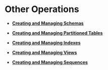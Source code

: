# Other Operations<a name="EN-US_TOPIC_0289901015"></a>

-   **[Creating and Managing Schemas](creating-and-managing-schemas.md)**  

-   **[Creating and Managing Partitioned Tables](creating-and-managing-partitioned-tables.md)**  

-   **[Creating and Managing Indexes](creating-and-managing-indexes.md)**  

-   **[Creating and Managing Views](creating-and-managing-views.md)**  

-   **[Creating and Managing Sequences](creating-and-managing-sequences.md)**  


